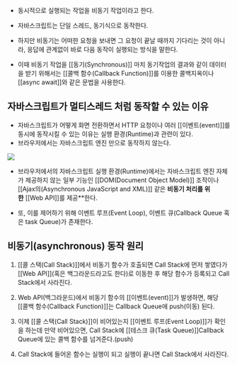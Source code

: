 - 동시적으로 실행되는 작업을 비동기 작업이라고 한다.
- 자바스크립트는 단일 스레드, 동기식으로 동작한다.
- 하지만 비동기는 어떠한 요청을 보내면 그 요청이 끝날 때까지 기다리는 것이 아니라, 응답에 관계없이 바로 다음 동작이 실행되는 방식을 말한다.

- 이때 비동기 작업을 [[동기(Synchronous)]] 마치 동기작업의 결과와 같이 데이터을 받기 위해서는 [[콜백 함수(Callback Function)]]를 이용한 콜백지옥이나 [[async await]]와 같은 문법을 사용한다.

## 자바스크립트가 멀티스레드 처럼 동작할 수 있는 이유

- 자바스크립트가 어떻게 화면 전환하면서 HTTP 요청이나 여러 [[이벤트(event)]]를 동시에 동작시킬 수 있는 이유는 실행 환경(Runtime)과 관련이 있다.
- 브라우저에서는 자바스크립트 엔진 만으로 동작하지 않는다.

![](https://blog.kakaocdn.net/dn/bMlLfs/btqFQ9i1iD3/ZQE2tqi7lx7LUhTwK1tDtK/img.png)

- 브라우저에서의 자바스크립트 실행 환경(Runtime)에서는 자바스크립트 엔진 자체가 제공하지 않는 일부 기능인 [[DOM(Document Object Model)]] 조작이나 [[Ajax의(Asynchronous JavaScript and XML)]] 같은 **비동기 처리를 위한** [[Web API]]를 제공**한다.

- 또, 이를 제어하기 위해 이벤트 루프(Event Loop), 이벤트 큐(Callback Queue 혹은 task Queue)가 존재한다.

## 비동기(asynchronous) 동작 원리

1. [[콜 스택(Call Stack)]]에서 비동기 함수가 호출되면 Call Stack에 먼저 쌓였다가 [[Web API]](혹은 백그라운드라고도 한다)로 이동한 후 해당 함수가 등록되고 Call Stack에서 사라진다.
    
2. Web API(백그라운드)에서 비동기 함수의 [[이벤트(event)]]가 발생하면, 해당 [[콜백 함수(Callback Function)]]는 Callback Queue에 push(이동) 된다.
    
3. 이제 [[콜 스택(Call Stack)]]이 비어있는지 [[이벤트 루프(Event Loop)]]가 확인을 하는데 만약 비어있으면, Call Stack에 [[테스크 큐(Task Queue)]]Callback Queue에 있는 콜백 함수를 넘겨준다.(push)
    
4. Call Stack에 들어온 함수는 실행이 되고 실행이 끝나면 Call Stack에서 사라진다.